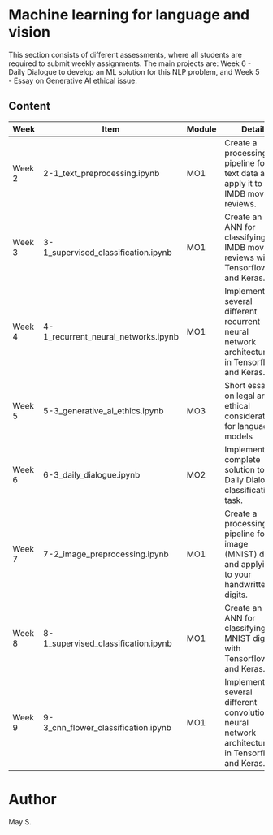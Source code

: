 # Machine learning for language and vision
This section consists of different assessments, where all students are required to submit weekly assignments. The main projects are: Week 6 - Daily Dialogue to develop an ML solution for this NLP problem, and Week 5 - Essay on Generative AI ethical issue.


## Content
| Week   | Item                                | Module | Detail                                                                                         
|--------|-------------------------------------|---------|-----------------------------------------------------------------------------------------------|
| Week 2 | 2-1_text_preprocessing.ipynb        | MO1     | Create a processing pipeline for text data and apply it to IMDB movie reviews.                |
| Week 3 | 3-1_supervised_classification.ipynb | MO1     | Create an ANN for classifying IMDB movie reviews with Tensorflow and Keras.                   |
| Week 4 | 4-1_recurrent_neural_networks.ipynb | MO1     | Implement several different recurrent neural network architectures in Tensorflow and Keras.   |
| Week 5 | 5-3_generative_ai_ethics.ipynb      | MO3     | Short essay on legal and ethical considerations for language models                           |     
| Week 6 | 6-3_daily_dialogue.ipynb            | MO2     | Implement a complete solution to the Daily Dialogue classification task.                      | 
| Week 7 | 7-2_image_preprocessing.ipynb       | MO1     | Create a processing pipeline for image (MNIST) data and applying it to your handwritten digits.|
| Week 8 | 8-1_supervised_classification.ipynb | MO1     | Create an ANN for classifying MNIST digits with Tensorflow and Keras.                         |
| Week 9 | 9-3_cnn_flower_classification.ipynb | MO1     | Implement several different convolutional neural network architectures in Tensorflow and Keras.|

# Author
May S.
